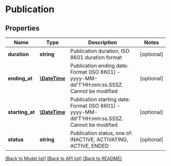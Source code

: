 # Publication

## Properties
Name | Type | Description | Notes
------------ | ------------- | ------------- | -------------
**duration** | **string** | Publication duration, ISO 8601 duration format | [optional] 
**ending_at** | [**\DateTime**](\DateTime.md) | Publication ending date: Format (ISO 8601) - yyyy-MM-dd&#39;T&#39;HH:mm:ss.SSSZ. Cannot be modified | [optional] 
**starting_at** | [**\DateTime**](\DateTime.md) | Publication starting date: Format (ISO 8601) - yyyy-MM-dd&#39;T&#39;HH:mm:ss.SSSZ. Cannot be modified | [optional] 
**status** | **string** | Publication status, one of: INACTIVE, ACTIVATING, ACTIVE, ENDED | [optional] 

[[Back to Model list]](../README.md#documentation-for-models) [[Back to API list]](../README.md#documentation-for-api-endpoints) [[Back to README]](../README.md)


